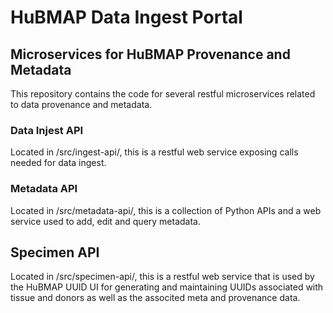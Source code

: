 # HuBMAP Data Ingest Portal

## Microservices for HuBMAP Provenance and Metadata
This repository contains the code for several restful microservices related to data provenance and metadata.

### Data Injest API
Located in /src/ingest-api/, this is a restful web service exposing calls needed for data ingest.

### Metadata API
Located in /src/metadata-api/, this is a collection of Python APIs and a web service used to add, edit and query metadata.

## Specimen API
Located in /src/specimen-api/, this is a restful web service that is used by the HuBMAP UUID UI for generating and maintaining UUIDs associated with tissue and donors as well as the associted meta and provenance data.


